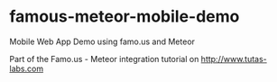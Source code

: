 # famous-meteor-mobile-demo
Mobile Web App Demo using famo.us and Meteor 

Part of the Famo.us - Meteor integration tutorial on http://www.tutas-labs.com


